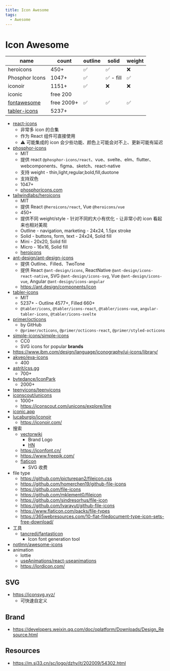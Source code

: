 ```yaml
---
title: Icon Awesome
tags:
  - Awesome
---
```


# Icon Awesome

| name           | count      | outline | solid     | weight |
| -------------- | ---------- | ------- | --------- | ------ |
| heroicons      | 450+       | ✅      | ✅        | ❌     |
| Phosphor Icons | 1047+      | ✅      | ✅ - fill | ✅     |
| iconoir        | 1151+      | ✅      | ❌        | ❌     |
| iconic         | free 200   |
| [fontawesome]  | free 2009+ | ✅      | ✅        | ✅     |
| [tabler-icons] | 5237+      |

[tabler-icons]: https://github.com/tabler/tabler-icons
[fontawesome]: https://fontawesome.com/
[flaticon]: https://www.flaticon.com/

- [react-icons](http://react-icons.github.io/react-icons)
  - 非常多 icon 的合集
  - 作为 React 组件可直接使用
  - ⚠️ 可能集成的 icon 会少些功能、颜色上可能会对不上、更新可能有延迟
- [phosphor-icons](https://github.com/phosphor-icons/homepage)
  - MIT
  - 提供 react `@phosphor-icons/react`、vue、svelte、elm、flutter、webcomponents、figma、sketch、react-native
  - 支持 weight - thin,light,regular,bold,fill,duotone
  - 支持双色
  - 1047+
  - [phosphoricons.com](https://phosphoricons.com/)
- [tailwindlabs/heroicons](https://github.com/tailwindlabs/heroicons)
  - MIT
  - 提供 React `@heroicons/react`, Vue `@heroicons/vue`
  - 450+
  - 提供不同 weight/style - 针对不同的大小有优化 - 让非常小的 icon 看起来也相对美观
  - Outline - navigation, marketing - 24x24, 1.5px stroke
  - Solid - buttons, form, text - 24x24, Solid fill
  - Mini - 20x20, Solid fill
  - Micro - 16x16, Solid fill
  - [heroicons](https://heroicons.com)
- [ant-design/ant-design-icons](https://github.com/ant-design/ant-design-icons)
  - 提供 Outline、Filled、TwoTone
  - 提供 React `@ant-design/icons`, ReactNative `@ant-design/icons-react-native`, SVG `@ant-design/icons-svg`, Vue `@ant-design/icons-vue`, Angular `@ant-design/icons-angular`
  - https://ant.design/components/icon
- [tabler-icons]
  - MIT
  - 5237+ - Outline 4577+, Filled 660+
  - `@tabler/icons`, `@tabler/icons-react`, `@tabler/icons-vue`, `angular-tabler-icons`, `@tabler/icons-svelte`
- [primer/octicons](https://github.com/primer/octicons)
  - by GitHub
  - `@primer/octicons`, `@primer/octicons-react`, `@primer/styled-octicons`
- [simple-icons/simple-icons](https://github.com/simple-icons/simple-icons)
  - CC0
  - SVG icons for popular **brands**
- https://www.ibm.com/design/language/iconography/ui-icons/library/
- [akveo/eva-icons](https://github.com/akveo/eva-icons)
  - 400
- [astrit/css.gg](https://github.com/astrit/css.gg)
  - 700+
- [bytedance/IconPark](https://github.com/bytedance/IconPark)
  - 2000+
- [teenyicons/teenyicons](https://github.com/teenyicons/teenyicons)
- [iconscout/unicons](https://github.com/iconscout/unicons)
  - 1000+
  - https://iconscout.com/unicons/explore/line
- [iconic.app](https://iconic.app/)
- [lucaburgio/iconoir](https://github.com/lucaburgio/iconoir)
  - https://iconoir.com/
- 搜索
  - [vectorwiki](https://vectorwiki.com/)
    - Brand Logo
    - [HN](https://news.ycombinator.com/item?id=31423774)
  - https://iconfont.cn/
  - https://www.freepik.com/
  - [flaticon]
    - SVG 收费
- file type
  - https://github.com/picturepan2/fileicon.css
  - https://github.com/homerchen19/github-file-icons
  - https://github.com/file-icons
  - https://github.com/mklement0/fileicon
  - https://github.com/sindresorhus/file-icon
  - https://github.com/lvarayut/github-file-icons
  - https://www.flaticon.com/packs/file-types
  - https://365webresources.com/10-flat-filedocument-type-icon-sets-free-download/
- 工具
  - [tancredi/fantasticon](https://github.com/tancredi/fantasticon)
    - Icon font generation tool
- [notlmn/awesome-icons](https://github.com/notlmn/awesome-icons)
- animation
  - lottie
  - [useAnimations/react-useanimations](https://github.com/useAnimations/react-useanimations)
  - https://lordicon.com/

## SVG

- https://iconsvg.xyz/
  - 可快速自定义

## Brand

- https://developers.weixin.qq.com/doc/oplatform/Downloads/Design_Resource.html

## Resources

- https://m.sj33.cn/sc/logo/dzhy/it/202009/54302.html
